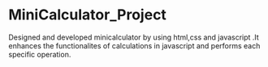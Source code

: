 # MiniCalculator_Project
Designed and developed minicalculator by using html,css and javascript .It enhances the functionalites of calculations in javascript and performs each specific operation.
